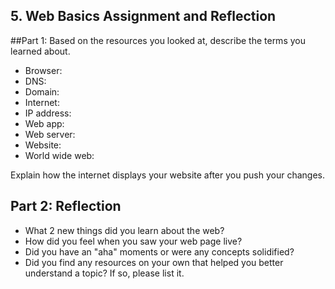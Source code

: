 ## 5. Web Basics Assignment and Reflection

##Part 1: Based on the resources you looked at, describe the terms you learned about.

- Browser:
- DNS:
- Domain:
- Internet:
- IP address:
- Web app:
- Web server:
- Website:
- World wide web:


Explain how the internet displays your website after you push your changes.

## Part 2: Reflection
- What 2 new things did you learn about the web?
- How did you feel when you saw your web page live?
- Did you have an "aha" moments or were any concepts solidified?
- Did you find any resources on your own that helped you better understand a topic? If so, please list it.

<!-- Add your reflection here. Remove the comment markers -->

